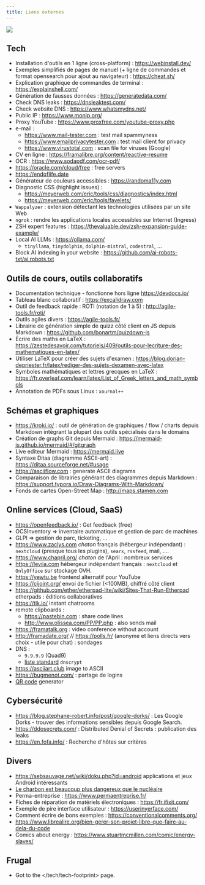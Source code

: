 ```yaml
---
title: Liens externes
---
```


![](@assets/undraw/undraw_link-shortener_9ro5.svg)

## Tech

- Installation d'outils en 1 ligne (cross-platform) : <https://webinstall.dev/>
- Exemples simplifiés de pages de manuel (+ ligne de commandes et format opensearch pour ajout au navigateur) : <https://cheat.sh/>
- Explication graphique de commandes de terminal : <https://explainshell.com/>
- Génération de fausses données : <https://generatedata.com/>
- Check DNS leaks : <https://dnsleaktest.com/>
- Check website DNS : <https://www.whatsmydns.net/>
- Public IP : <https://www.monip.org/>
- Proxy YouTube : <https://www.proxfree.com/youtube-proxy.php>
- e-mail :
  - <https://www.mail-tester.com> : test mail spammyness
  - <https://www.emailprivacytester.com> : test mail client for privacy
  - <https://www.virustotal.com> : scan file for viruses (Google)
- CV en ligne : <https://framalibre.org/content/reactive-resume>
- OCR : <https://www.sodapdf.com/ocr-pdf/>
- <https://oracle.com/cloud/free> : free servers
- <https://endoflife.date>
- Générateur de couleurs accessibles : <https://randoma11y.com>
- Diagnostic CSS (highlight issues) :
  - <https://meyerweb.com/eric/tools/css/diagnostics/index.html>
  - <https://meyerweb.com/eric/tools/favelets/>
- `Wappalyzer` : extension détectant les technologies utilisées par un site Web
- `ngrok` : rendre les applications locales accessibles sur Internet (Ingress)
- ZSH expert features : <https://thevaluable.dev/zsh-expansion-guide-example/>
- Local AI LLMs : <https://ollama.com/>
  - `tinyllama`, `tinydolphin`, `dolphin-mistral`, `codestral`, …
- Block AI indexing in your website : <https://github.com/ai-robots-txt/ai.robots.txt>

## Outils de cours, outils collaboratifs

- Documentation technique - fonctionne hors ligne <https://devdocs.io/>
- Tableau blanc collaboratif : <https://excalidraw.com>
- Outil de feedback rapide : ROTI (notation de 1 à 5) : <http://agile-tools.fr/roti/>
- Outils agiles divers : <https://agile-tools.fr/>
- Librairie de génération simple de quizz côté client en JS depuis Markdown : <https://github.com/bonartm/quizdown-js>
- Écrire des maths en LaTeX : <https://zestedesavoir.com/tutoriels/409/outils-pour-lecriture-des-mathematiques-en-latex/>
- Utiliser LaTeX pour créer des sujets d'examen : <https://blog.dorian-depriester.fr/latex/rediger-des-sujets-dexamen-avec-latex>
- Symboles mathématiques et lettres grecques en LaTeX : <https://fr.overleaf.com/learn/latex/List_of_Greek_letters_and_math_symbols>
- Annotation de PDFs sous Linux : `xournal++`

## Schémas et graphiques

- <https://kroki.io/> : outil de génération de graphiques / flow / charts depuis Markdown intégrant la plupart des outils spécialisés dans le domains
- Création de graphs Git depuis Mermaid : <https://mermaid-js.github.io/mermaid/#/gitgraph>
- Live editeur Mermaid : <https://mermaid.live>
- Syntaxe Ditaa (diagramme ASCII-art) : <https://ditaa.sourceforge.net/#usage>
- <https://asciiflow.com> : generate ASCII diagrams
- Comparaison de librairies générant des diagrammes depuis Markdown : <https://support.typora.io/Draw-Diagrams-With-Markdown/>
- Fonds de cartes Open-Street Map : <http://maps.stamen.com>

## Online services (Cloud, SaaS)

- <https://openfeedback.io/> : Get feedback (free)
- OCSInventory => inventaire automatique et gestion de parc de machines
- GLPI => gestion de parc, ticketing, ...
- <https://www.zaclys.com> _chaton_ français (hébergeur indépendant) : `nextcloud` (presque tous les plugins), `searx`, `rssfeed`, mail, ....
- <https://www.chapril.org/> _chaton_ de l'April : nombreux services
- <https://leviia.com> hébergeur indépendant français : `nextcloud` et `OnlyOffice` sur stockage OVH.
- <https://yewtu.be> frontend alternatif pour YouTube
- <https://cijoint.org/> envoi de fichier (<100MB), chiffré côté client
- <https://github.com/ether/etherpad-lite/wiki/Sites-That-Run-Etherpad> etherpads : éditions collaboratives
- <https://tlk.io/> instant chatrooms
- remote clipboards :
  - <https://pastebin.com> : share code lines
  - <http://www.olissea.com/PP/PP.php> : also sends mail
- <https://framatalk.org> : video conference without account
- <http://framadate.org/> // <https://polls.fr/> (anonyme et liens directs vers choix - utile pour chat) : sondages
- DNS :
  - `9.9.9.9` (Quad9)
  - [liste standard](https://download.dnscrypt.info/resolvers-list/v3/public-resolvers.md) `dnscrypt`
- <https://asciiart.club> image to ASCII
- <https://bugmenot.com/> : partage de logins
- [QR code](https://lehollandaisvolant.net/tout/tools/qrcode/) generator

## Cybersécurité

- <https://blog.stephane-robert.info/post/google-dorks/> : Les Google Dorks - trouver des informations sensibles depuis Google Search.
- <https://ddosecrets.com/> : Distributed Denial of Secrets : publication des leaks
- <https://en.fofa.info/> : Recherche d'hôtes sur critères

## Divers

- <https://sebsauvage.net/wiki/doku.php?id=android> applications et jeux Android intéressants
- [Le charbon est beaucoup plus dangereux que le nucléaire](https://lehollandaisvolant.net/?d=2022/08/29/18/40/42-le-charbon-est-beaucoup-plus-dangereux-que-le-nucleaire)
- Perma-entreprise : <https://www.permaentreprise.fr/>
- Fiches de réparation de matériels électroniques : <https://fr.ifixit.com/>
- Exemple de pire interface utilisateur : <https://userinyerface.com/>
- Comment écrire de bons exemples : <https://conventionalcomments.org/>
- <https://www.librealire.org/bien-gerer-son-projet-libre-que-faire-au-dela-du-code>
- Comics about energy : <https://www.stuartmcmillen.com/comic/energy-slaves/>

## Frugal

- Got to the </tech/tech-footprint> page.

